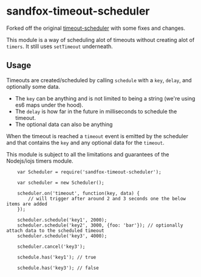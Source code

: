 # sandfox-timeout-scheduler

Forked off the original [timeout-scheduler](https://github.com/nherment/timeout-scheduler) with some fixes and changes.

This module is a way of scheduling alot of timeouts without creating alot of `timers`. It still uses `setTimeout` underneath.

## Usage

Timeouts are created/scheduled by calling `schedule` with a `key`, `delay`, and optionally some data.
- The `key` can be anything and is not limited to being a string (we're using es6 maps under the hood).
- The `delay` is how far in the future in milliseconds to schedule the timeout.
- The optional data can also be anything

When the timeout is reached a `timeout` event is emitted by the scheduler and that contains the `key`
and any optional data for the `timeout`.

This module is subject to all the limitations and guarantees of the Nodejs/iojs timers module.

```
    var Scheduler = require('sandfox-timeout-scheduler');

    var scheduler = new Scheduler();

    scheduler.on('timeout', function(key, data) {
        // will trigger after around 2 and 3 seconds one the below items are added
    });

    scheduler.schedule('key1', 2000);
    scheduler.schedule('key2', 3000, {foo: 'bar'}); // optionally attach data to the scheduled timeout
    scheduler.schedule('key3', 4000);

    scheduler.cancel('key3');

    schedule.has('key1'); // true

    schedule.has('key3'); // false
```

